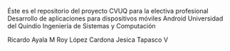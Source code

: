 Éste es el repositorio del proyecto CVUQ para la electiva profesional Desarrollo de aplicaciones para dispositivos móviles Android
Universidad del Quindío
Ingeniería de Sistemas y Computación

Ricardo Ayala M
Roy López Cardona
Jesica Tapasco V
